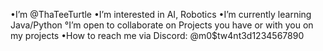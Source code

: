 •I’m @ThaTeeTurtle
•I’m interested in AI, Robotics
•I’m currently learning Java/Python
°I’m open to collaborate on Projects you have or with you on my projects
•How to reach me via Discord: @m0$tw4nt3d1234567890

<!---
ThaTeeTurtle/ThaTeeTurtle is a repository because its `README.md` (this file) appears on your GitHub profile.
You can click the Preview link to take a look at your changes.
--->
